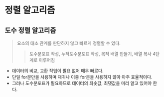 # 정렬 알고리즘

## 도수 정렬 알고리즘
> 요소의 대소 관계를 판단하지 않고 빠르게 정렬할 수 있다.
>> 도수분포표 작성, 누적도수분포표 작성, 목적 배열 만들기, 배열 복사 4단계로 이루어짐
* 데이터의 비교, 교환 작업이 필요 없어 매우 빠르다.
* 단일 for문만을 사용하며 재귀나 이중 for문을 사용하지 않아 아주 효율적이다.
* 그러나 도수분포표가 필요하므로 데이터의 최솟값, 최댓값을 미리 알고 있어야 한다.